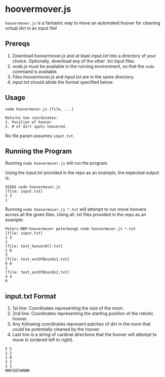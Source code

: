 # hoovermover.js

`hoovermover.js` is a fantastic way to move an automated hoover for cleaning virtual dirt in an input file!

## **Prereqs**

1. Download _hoovermover.js_ and at least _input.txt_ into a directory of your choice. Optionally, download any of the other .txt input files.
1. _node.js_ must be available in the running environment, so that the `node` command is available.
1. Files _hoovermover.js_ and _input.txt_ are in the same directory.
1. _input.txt_ should abide the format specified below.

## Usage

```
node hoovermover.js [file, ...]

Returns two coordinates:
1. Position of hoover
2. # of dirt spots hoovered.
```

No file param assumes `input.txt`.

## **Running the Program**

Running `node hoovermover.js` will run the program.

Using the _input.txt_ provided in the repo as an example, the expected output is:

```
USER$ node hoovermover.js
[file: input.txt]
1 3
1
```

Running `node hoovermover.js *.txt` will attempt to run move hoovers across all the given files. Using all .txt files provided in the repo as an example:

```
Peters-MBP:hoovermover peterkong$ node hoovermover.js *.txt
[file: input.txt]
1 3
1
[file: test_hooverAll.txt]
1 0
3
[file: test_outOfBounds1.txt]
0 0
1
[file: test_outOfBounds2.txt]
4 4
0
```

## **input.txt Format**

1. 1st line: Coordinates representing the size of the room.
1. 2nd line: Coordinates representing the starting position of the robotic hoover.
1. Any following coordinates represent patches of dirt in the room that could be potentially cleaned by the hoover.
1. Last line is a string of cardinal directions that the hoover will attempt to move in (ordered left to right).

```
5 5
1 2
1 0
2 2
2 3
NNESEESWNWW
```

